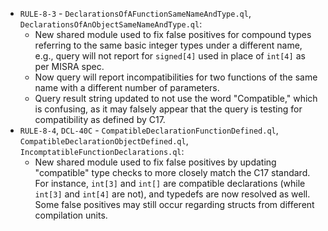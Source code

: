  - `RULE-8-3` - `DeclarationsOfAFunctionSameNameAndType.ql`, `DeclarationsOfAnObjectSameNameAndType.ql`:
   - New shared module used to fix false positives for compound types referring to the same basic integer types under a different name, e.g., query will not report for `signed[4]` used in place of `int[4]` as per MISRA spec.
   - Now query will report incompatibilities for two functions of the same name with a different number of parameters.
   - Query result string updated to not use the word "Compatible," which is confusing, as it may falsely appear that the query is testing for compatibility as defined by C17.
 - `RULE-8-4`, `DCL-40C` - `CompatibleDeclarationFunctionDefined.ql`, `CompatibleDeclarationObjectDefined.ql`, `IncomptatibleFunctionDeclarations.ql`:
   - New shared module used to fix false positives by updating "compatible" type checks to more closely match the C17 standard. For instance, `int[3]` and `int[]` are compatible declarations (while `int[3]` and `int[4]` are not), and typedefs are now resolved as well. Some false positives may still occur regarding structs from different compilation units.